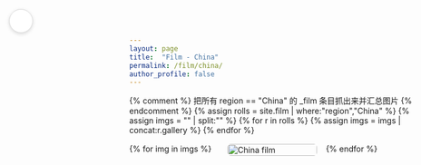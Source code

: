```yaml
---
layout: page  
title:  "Film - China"
permalink: /film/china/
author_profile: false 
---
```


<a class="back-btn" href="/film/" title="Back to Film">
  <i class="fas fa-arrow-left"></i>
</a>

<style>
/* ======== ①　只在本页隐藏全局框架 ======== */
.masthead,          /* 顶部导航栏 */
.page__footer,      /* 最底版权信息 */
.page__sidebar{     /* 侧栏（author profile）*/
  display:none !important;
}

/* ======== ②　Masonry 居中瀑布流 ======== */
.masonry{
  column-count:3;          /* 桌面 3 列 */
  column-gap:1rem;
  max-width:960px;         /* 中间内容宽度，可自行调 */
  margin:1rem auto 2rem;   /* 左右 auto → 居中 */
}
@media(max-width:900px){ .masonry{column-count:2;} }
@media(max-width:600px){ .masonry{column-count:1;} }

.masonry__item{
  break-inside:avoid;
  margin-bottom:1rem;
}
.masonry__item img{
  width:100%;
  display:block;
  border-radius:6px;
  object-fit:cover;
  transition:transform .25s ease, box-shadow .25s ease;
}

/* Hover：微放大 + 阴影 */
.masonry__item:hover img{
  transform:scale(1.04);
  box-shadow:0 8px 16px rgba(0,0,0,.25);
}

.back-btn{
  position:fixed;
  top:1rem; left:1rem;     /* ↖ 你想放右上就改 right:1rem; left:auto; */
  z-index:1000;            /* 避免被图片遮挡 */
  width:40px; height:40px;
  border-radius:50%;
  background:#fff;
  border:1px solid #ddd;
  display:flex; align-items:center; justify-content:center;
  color:#333; text-decoration:none;
  box-shadow:0 2px 6px rgba(0,0,0,.15);
  transition:transform .2s ease, background .2s ease;
}

.back-btn:hover{
  background:#f5f5f5;
  transform:scale(1.08);
}
</style>

{% comment %}
  把所有 region == "China" 的 _film 条目抓出来并汇总图片
{% endcomment %}
{% assign rolls = site.film | where:"region","China" %}
{% assign imgs  = "" | split:"" %}
{% for r in rolls %}
  {% assign imgs = imgs | concat:r.gallery %}
{% endfor %}

<div class="masonry">
  {% for img in imgs %}
    <div class="masonry__item">
      <img src="{{ img | relative_url }}" alt="China film">
    </div>
  {% endfor %}
</div>
